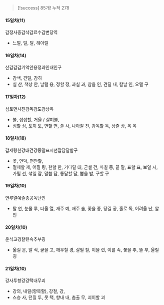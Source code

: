 > [!success] 85개!
> 누적 278
#### 15일차(11)
감정사증감삭감료수감변당역
- 느낄, 덜, 달, 헤아릴
#### 16일차(14)
산감감감기억안용정과인내인구
- 감색, 견딜, 감히
- 실 산, 책상 안, 날랠 용, 정할 정, 과실 과, 참을 인, 견딜 내, 칼날 인, 오랠 구
#### 17일차(12)
심토면사진감독감도감상옥
- 볼, 섭섭할, 거울 / 살펴볼, 
- 심할 심, 토끼 토, 면할 면, 쏠 사, 나아갈 진, 감독할 독, 상줄 상, 옥 옥
#### 18일차(18)
갑제량한강대건강종말표시선잡담달발구
- 곶, 언덕, 편안할,
- 절제할 제, 어질 량, 한할 한, 기다릴 대, 굳셀 건, 마칠 종, 끝 말, 표할 표, 보일 시, 가릴 선, 섞일 잡, 말씀 담, 통달할 달, 뽑을 발, 구할 구
#### 19일차(10)
연루열예술종공독난인
- 탈 연, 눈물 루, 더울 열, 재주 예, 재주 술, 좇을 종, 당길 공, 홀로 독, 어려울 난, 알 인
#### 20일차(10)
운식고경찰련속추부굉
- 옮길 운, 알 식, 굳을 고, 깨우칠 경, 살필 찰, 이을 련, 이를 속, 쫓을 추, 뜰 부, 울릴 굉
#### 21일차(10)
강사투항강강택내무괴
- 강의, 내릴(항복할), 강철, 강, 
- 스승 사, 던질 투, 못 택, 향내 내, 춤출 무, 괴이할 괴